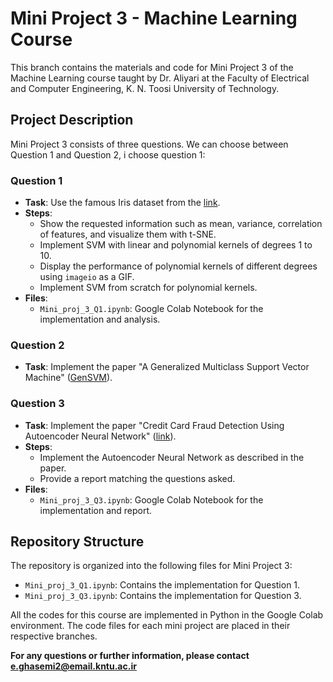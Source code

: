 # Mini Project 3 - Machine Learning Course

This branch contains the materials and code for Mini Project 3 of the Machine Learning course taught by Dr. Aliyari at the Faculty of Electrical and Computer Engineering, K. N. Toosi University of Technology.

## Project Description

Mini Project 3 consists of three questions. We can choose between Question 1 and Question 2, i choose question 1:

### Question 1
- **Task**: Use the famous Iris dataset from the [link](https://scikit-learn.org/stable/auto_examples/datasets/plot_iris_dataset.html).
- **Steps**:
  - Show the requested information such as mean, variance, correlation of features, and visualize them with t-SNE.
  - Implement SVM with linear and polynomial kernels of degrees 1 to 10.
  - Display the performance of polynomial kernels of different degrees using `imageio` as a GIF.
  - Implement SVM from scratch for polynomial kernels.
- **Files**:
  - `Mini_proj_3_Q1.ipynb`: Google Colab Notebook for the implementation and analysis.

### Question 2
- **Task**: Implement the paper "A Generalized Multiclass Support Vector Machine" ([GenSVM](https://jmlr.org/papers/volume17/14-526/14-526.pdf)).

### Question 3
- **Task**: Implement the paper "Credit Card Fraud Detection Using Autoencoder Neural Network" ([link](https://arxiv.org/pdf/1908.11553)).
- **Steps**:
  - Implement the Autoencoder Neural Network as described in the paper.
  - Provide a report matching the questions asked.
- **Files**:
  - `Mini_proj_3_Q3.ipynb`: Google Colab Notebook for the implementation and report.

## Repository Structure

The repository is organized into the following files for Mini Project 3:

- `Mini_proj_3_Q1.ipynb`: Contains the implementation for Question 1.
- `Mini_proj_3_Q3.ipynb`: Contains the implementation for Question 3.

All the codes for this course are implemented in Python in the Google Colab environment. The code files for each mini project are placed in their respective branches.

**For any questions or further information, please contact e.ghasemi2@email.kntu.ac.ir**
